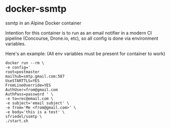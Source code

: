 # docker-ssmtp
ssmtp in an Alpine Docker container

Intention for this container is to run as an email notifier in a modern CI pipeline (Concourse, Drone.io, etc), so all config is done via environment variables.

Here's an example: (All env variables must be present for container to work)

    docker run --rm \
    -e config=' 
    root=postmaster
    mailhub=smtp.gmail.com:587 
    UseSTARTTLS=YES
    FromLineOverride=YES
    AuthUser=from@gmail.com 
    AuthPass=password ' \
    -e to=rec@email.com \
    -e subject='email subject' \
    -e from='Me <from@gmail.com>' \
    -e body='this is a test' \
    sfriedel/ssmtp \
    ./start.sh 

